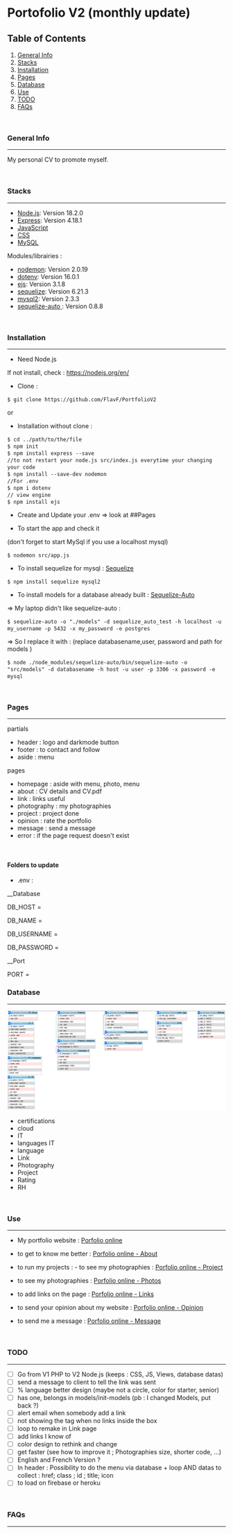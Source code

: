 # Portofolio V2 (monthly update)

## Table of Contents

1. [General Info](#general-info)
2. [Stacks](#stacks)
3. [Installation](#installation)
4. [Pages](#pages)
5. [Database](#database)
6. [Use](#use)
7. [TODO](#todo)
8. [FAQs](#faqs)

<br/>

### General Info

---

My personal CV to promote myself.

<br/>

### Stacks

---
- [Node.js](https://nodejs.org/en/): Version 18.2.0
- [Express](https://expressjs.com/): Version 4.18.1
- [JavaScript]()
- [CSS]()
- [MySQL](https://www.mysql.com/)

Modules/librairies :
- [nodemon](https://www.npmjs.com/package/nodemon): Version 2.0.19 
- [dotenv](https://www.npmjs.com/package/dotenv): Version 16.0.1
- [ejs](https://www.npmjs.com/package/ejs): Version 3.1.8
- [sequelize](https://sequelize.org): Version 6.21.3
- [mysql2](https://www.npmjs.com/package/mysql2): Version 2.3.3
- [sequelize-auto ](https://github.com/sequelize/sequelize-auto): Version 0.8.8


<br/>

### Installation

---
- Need Node.js

If not install, check : https://nodejs.org/en/

- Clone :
```
$ git clone https://github.com/FlavF/PortfolioV2
```

or

- Installation without clone :

```
$ cd ../path/to/the/file
$ npm init
$ npm install express --save
//to not restart your node.js src/index.js everytime your changing your code
$ npm install --save-dev nodemon 
//For .env
$ npm i dotenv  
// view engine
$ npm install ejs 

```
- Create and Update your .env => look at ##Pages

- To start the app and check it

(don't forget to start MySql if you use a localhost mysql)

``` 
$ nodemon src/app.js
```

- To install sequelize for mysql :
[Sequelize](https://sequelize.org/docs/v6/getting-started/)

```
$ npm install sequelize mysql2
```


- To install models for a database already built :
[Sequelize-Auto](https://github.com/sequelize/sequelize-auto)

=> My laptop didn't like sequelize-auto : 
```
$ sequelize-auto -o "./models" -d sequelize_auto_test -h localhost -u my_username -p 5432 -x my_password -e postgres
```

=> So I replace it with : 
(replace databasename,user, password and path for models )

```
$ node ./node_modules/sequelize-auto/bin/sequelize-auto -o "src/models" -d databasename -h host -u user -p 3306 -x password -e mysql
```




<br/>

### Pages

---
partials
- header : logo and darkmode button
- footer : to contact and follow
- aside : menu

pages
- homepage : aside with menu, photo, menu
- about : CV details and CV.pdf
- link : links useful
- photography : my photographies
- project : project done
- opinion : rate the portfolio
- message : send a message
- error : if the page request doesn't exist

<br/>

#### Folders to update

- .env :

__Database

DB_HOST =

DB_NAME =

DB_USERNAME =

DB_PASSWORD =

__Port 

PORT = 

### Database
---

![Image text](DatabasePortfolio.png)
- certifications
- cloud
- IT
- languages IT
- language
- Link
- Photography
- Project
- Rating
- RH

<br/>

### Use

---
- My portfolio website : [Porfolio online ](https://flavproject.000webhostapp.com/CVPortfolio)

- to get to know me better : [Porfolio online - About](https://flavproject.000webhostapp.com/CVPortfolio/about)

- to run my projects : - to see my photographies : [Porfolio online - Project](https://flavproject.000webhostapp.com/CVPortfolio/project)

- to see my photographies : [Porfolio online - Photos](https://flavproject.000webhostapp.com/CVPortfolio/photography)

- to add links on the page : [Porfolio online - Links](https://flavproject.000webhostapp.com/CVPortfolio/link)

- to send your opinion about my website : [Porfolio online - Opinion](https://flavproject.000webhostapp.com/CVPortfolio/opinion)

- to send me a message : [Porfolio online - Message](https://flavproject.000webhostapp.com/CVPortfolio/message)


<br/>

### TODO

---
- [ ] Go from V1 PHP to V2 Node.js (keeps : CSS, JS, Views, database datas)
- [ ] send a message to client to tell the link was sent
- [ ] % language better design (maybe not a circle, color for starter, senior)
- [ ] has one, belongs in models/init-models (pb : I changed Models, put back ?)
- [ ] alert email when somebody add a link
- [ ] not showing the tag when no links inside the box
- [ ] loop to remake in Link page
- [ ] add links I know of
- [ ] color design to rethink and change
- [ ] get faster (see how to improve it ; Photographies size, shorter code, ...)
- [ ] English and French Version ?
- [ ] In header : Possibility to do the menu via database + loop AND datas to collect : href; class ; id ; title; icon
- [ ] to load on firebase or heroku

<br/>

### FAQs

---




